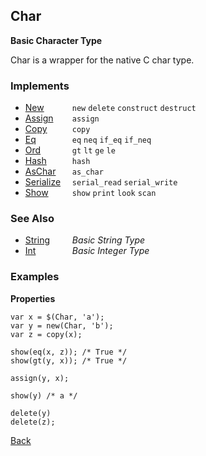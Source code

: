Char
----
__Basic Character Type__

Char is a wrapper for the native C char type.


### Implements

* <span style="width:75px; float:left;">[New](new)</span> `new` `delete` `construct` `destruct`
* <span style="width:75px; float:left;">[Assign](assign)</span> `assign`
* <span style="width:75px; float:left;">[Copy](copy)</span> `copy`
* <span style="width:75px; float:left;">[Eq](eq)</span> `eq` `neq` `if_eq` `if_neq`
* <span style="width:75px; float:left;">[Ord](ord)</span> `gt` `lt` `ge` `le`
* <span style="width:75px; float:left;">[Hash](hash)</span> `hash`
* <span style="width:75px; float:left;">[AsChar](aschar)</span> `as_char`
* <span style="width:75px; float:left;">[Serialize](serialize)</span> `serial_read` `serial_write`
* <span style="width:75px; float:left;">[Show](show)</span> `show` `print` `look` `scan`


### See Also

* <span style="width:75px; float:left;">[String](string)</span> _Basic String Type_
* <span style="width:75px; float:left;">[Int](int)</span> _Basic Integer Type_


### Examples

__Properties__

    var x = $(Char, 'a');
    var y = new(Char, 'b');
    var z = copy(x);
    
    show(eq(x, z)); /* True */
    show(gt(y, x)); /* True */
    
    assign(y, x);
    
    show(y) /* a */
    
    delete(y)
    delete(z);
    

[Back](/documentation)
